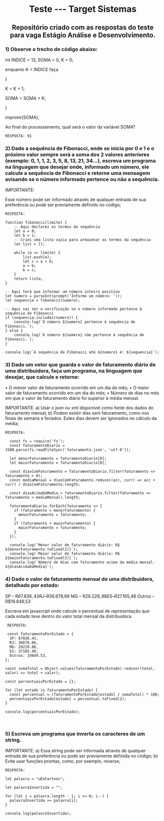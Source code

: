 <h1 align="center">Teste --- Target Sistemas</h1>
<h2 align="center">Repositório criado com as respostas do teste para vaga Estágio Análise e Desenvolvimento.</h2> 


### 1) Observe o trecho de código abaixo:

  int INDICE = 13, SOMA = 0, K = 0;

  enquanto K < INDICE faça

  {

  K = K + 1;

  SOMA = SOMA + K;

  }

  imprimir(SOMA);



  Ao final do processamento, qual será o valor da variável SOMA?


    RESPOSTA: 91


### 2) Dado a sequência de Fibonacci, onde se inicia por 0 e 1 e o próximo valor sempre será a soma dos 2 valores anteriores (exemplo: 0, 1, 1, 2, 3, 5, 8, 13, 21, 34...), escreva um programa na linguagem que desejar onde, informado um número, ele calcule a sequência de Fibonacci e retorne uma mensagem avisando se o número informado pertence ou não a sequência.

IMPORTANTE:

Esse número pode ser informado através de qualquer entrada de sua preferência ou pode ser previamente definido no código;

    RESPOSTA:

    function fibonacci(limite) {
        -- Aqui declarei os termos da sequência
        let a = 0;
        let b = 1;
        -- Criei uma lista vazia para armazenar os termos da sequência
        let list = [];

        while (a <= limite) {
            list.push(a);
            let c = a + b;
            a = b;
            b = c;
        }
        return lista;
    }

    -- Aqui terá que informar um número inteiro positivo
    let numero = parseInt(prompt('Informe um número: '));
    let sequencia = fibonacci(numero);

    -- Aqui vai ser a verificação se o número informado pertence à sequência de Fibonacci
    if (sequencia.includes(numero)) {
        console.log(`O número ${numero} pertence à sequência de Fibonacci.`);
    } else {
        console.log(`O número ${numero} não pertence à sequência de Fibonacci.`);
    }

    console.log(`A sequência de Fibonacci até ${numero} é: ${sequencia}`);


### 3) Dado um vetor que guarda o valor de faturamento diário de uma distribuidora, faça um programa, na linguagem que desejar, que calcule e retorne:
• O menor valor de faturamento ocorrido em um dia do mês;
• O maior valor de faturamento ocorrido em um dia do mês;
• Número de dias no mês em que o valor de faturamento diário foi superior à média mensal.

IMPORTANTE:
a) Usar o json ou xml disponível como fonte dos dados do faturamento mensal;
b) Podem existir dias sem faturamento, como nos finais de semana e feriados. Estes dias devem ser ignorados no cálculo da média;

    RESPOSTA:
    
      const fs = require('fs');
      const faturamentoDiario = JSON.parse(fs.readFileSync('faturamento.json', 'utf-8'));

      let menorFaturamento = faturamentoDiario[0];
      let maiorFaturamento = faturamentoDiario[0];

      const diasComFaturamento = faturamentoDiario.filter(faturamento => faturamento > 0);
      const mediaMensal = diasComFaturamento.reduce((acc, curr) => acc + curr) / diasComFaturamento.length;

      const diasAcimaDaMedia = faturamentoDiario.filter(faturamento => faturamento > mediaMensal).length;

      faturamentoDiario.forEach(faturamento => {
        if (faturamento < menorFaturamento) {
          menorFaturamento = faturamento;
        }
        if (faturamento > maiorFaturamento) {
          maiorFaturamento = faturamento;
        }
      });

      console.log(`Menor valor de faturamento diário: R$ ${menorFaturamento.toFixed(2)}`);
      console.log(`Maior valor de faturamento diário: R$ ${maiorFaturamento.toFixed(2)}`);
      console.log(`Número de dias com faturamento acima da média mensal: ${diasAcimaDaMedia}`);



### 4) Dado o valor de faturamento mensal de uma distribuidora, detalhado por estado:

SP – R$67.836,43
RJ – R$36.678,66
MG – R$29.229,88
ES – R$27.165,48
Outros – R$19.849,53

Escreva em javascript onde calcule o percentual de representação que cada estado teve dentro do valor total mensal da distribuidora.


     RESPOSTA:

     const faturamentoPorEstado = {
      SP: 67836.43,
      RJ: 36678.66,
      MG: 29229.88,
      ES: 27165.48,
      Outros: 19849.53,
    };

    const somaTotal = Object.values(faturamentoPorEstado).reduce((total, valor) => total + valor);

    const percentuaisPorEstado = {};

    for (let estado in faturamentoPorEstado) {
      const percentual = (faturamentoPorEstado[estado] / somaTotal) * 100;
      percentuaisPorEstado[estado] = percentual.toFixed(2);
    }

    console.log(percentuaisPorEstado);

 

### 5) Escreva um programa que inverta os caracteres de um string.

IMPORTANTE:
a) Essa string pode ser informada através de qualquer entrada de sua preferência ou pode ser previamente definida no código;
b) Evite usar funções prontas, como, por exemplo, reverse;

    RESPOSTA:

    let palavra = "uEatartnoc";

    let palavraInvertida = "";

    for (let i = palavra.length - 1; i >= 0; i--) {
      palavraInvertida += palavra[i];
    }

    console.log(palavraInvertida);


